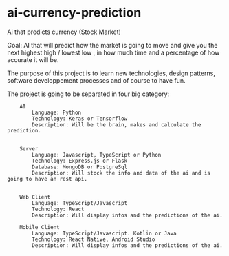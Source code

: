 # ai-currency-prediction
Ai that predicts currency (Stock Market)


Goal: AI that will predict how the market is going to move and give you
the next highest high / lowest low , in how much time and a percentage of how accurate it will be.
	
The purpose of this project is to learn new technologies, design patterns, software developpement processes and of course to have fun.
	
The project is going to be separated in four big category:

		AI
			Language: Python
			Technology: Keras or Tensorflow
			Description: Will be the brain, makes and calculate the prediction.
			
		
		Server
			Language: Javascript, TypeScript or Python
			Technology: Express.js or Flask
			Database: MongoDB or PostgreSql
			Description: Will stock the info and data of the ai and is going to have an rest api.
			
			
		Web Client
			Language: TypeScript/Javascript
			Technology: React
			Description: Will display infos and the predictions of the ai.

		Mobile Client
			Language: TypeScript/Javascript. Kotlin or Java
			Technology: React Native, Android Studio
			Description: Will display infos and the predictions of the ai.
			
			
